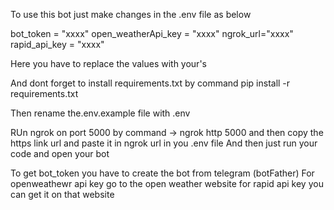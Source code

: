 To use this bot just make changes in the .env file as below

bot_token = "xxxx" 
open_weatherApi_key = "xxxx"
ngrok_url="xxxx"
rapid_api_key = "xxxx"

Here you have to replace the values with your's 

And dont forget to install requirements.txt by command
pip install -r requirements.txt

Then rename the.env.example file with .env

RUn ngrok on port 5000 by command -> ngrok http 5000
and then copy the https link url and paste it in ngrok url in you .env file 
And then just run your code 
and open your bot


To get bot_token you have to create the bot from telegram (botFather)
For openweathewr api key go to the open weather website 
for rapid api key you can get it on that website


